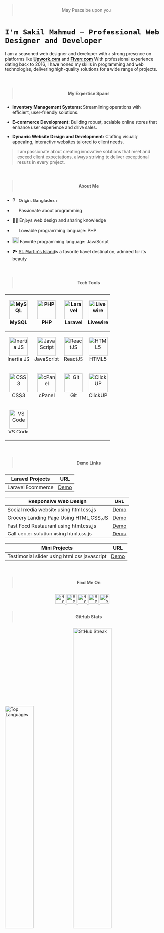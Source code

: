 <blockquote align="center" style="padding:10px">
May Peace be upon you
</blockquote>

# `I'm Sakil Mahmud – Professional Web Designer and Developer`

I am a seasoned web designer and developer with a strong presence on platforms like <strong><a href="https://www.upwork.com/o/companies/~011335ddde8074293a/">Upwork.com</a></strong> and <strong><a href="https://www.fiverr.com/mistersakil">Fiverr.com</a></strong> With professional experience dating back to 2016, I have honed my skills in programming and web technologies, delivering high-quality solutions for a wide range of projects.

<br>
<blockquote>
<h4 align="center" style="padding:10px">My Expertise Spans</h4>
</blockquote>


* <b>Inventory Management Systems:</b> Streamlining operations with efficient, user-friendly solutions.

* <b>E-commerce Development:</b>  Building robust, scalable online stores that enhance user experience and drive sales.
* <b>Dynamic Website Design and Development:</b>  Crafting visually appealing, interactive websites tailored to client needs.

<blockquote>
I am passionate about creating innovative solutions that meet and exceed client expectations, always striving to deliver exceptional results in every project.
</blockquote>

<br>
<blockquote>
<h4 align="center" style="padding:10px">About Me</h4>
</blockquote>

- <img width="16" src="https://www.freepnglogos.com/uploads/download/download-clipart-bangladesh-flag-png-clip-art-best-web-clipart-16.png" alt="Bangladesh" /> Origin: Bangladesh

- <img width="16" src="https://about.gitlab.com/images/blogimages/GitLab-Dev.png" alt="" /> Passionate about programming

- 👩‍🏫 Enjoys web design and sharing knowledge

- <img width="16" src="https://tinyurl.com/2wdjrp3a" alt="" /> Loveable programming language: PHP

- <img width="20" src="https://tinyurl.com/36e2bpb5" alt="" /> Favorite programming language: JavaScript

- 🏞️  <a href="https://tinyurl.com/2s4adeka" target="_blank">St. Martin's Island</a>is a favorite travel destination, admired for its beauty


<br>
<blockquote>
<h4 align="center" style="padding:10px">Tech Tools</h4>
</blockquote>


| <p align="center"><img width="60" src="https://tinyurl.com/jxp4emzn" alt="MySQL" /> <br> MySQL </p> | <p align="center"><img width="60" src="https://tinyurl.com/y7n73v24" alt="PHP" /> <br> PHP </p> | <p align="center"><img width="60" src="https://tinyurl.com/2udxkcbv" alt="Laravel" /> <br> Laravel </p> | <p align="center"><img width="60" src="https://tinyurl.com/ywuxh5bd" alt="Livewire" /> <br> Livewire </p> |
|----------------------------------------------------------------------------------------------------|-----------------------------------------------------------------------------------------------|---------------------------------------------------------------------------------------------------------|----------------------------------------------------------------------------------------------------------|
| <p align="center"><img width="60" src="https://tinyurl.com/4zf266wk" alt="Inertia JS" /> <br> Inertia JS </p> | <p align="center"><img width="60" src="https://tinyurl.com/24sh3nb7" alt="JavaScript" /> <br> JavaScript </p> | <p align="center"><img width="60" src="https://tinyurl.com/4wrv5cpv" alt="ReactJS" /> <br> ReactJS </p> | <p align="center"><img width="60" src="https://tinyurl.com/h7d7fj8a" alt="HTML5" /> <br> HTML5 </p> |
| <p align="center"><img width="60" src="https://tinyurl.com/35fy6p9d" alt="CSS3" /> <br> CSS3 </p> | <p align="center"><img width="60" src="https://tinyurl.com/3wxhtc2c" alt="cPanel" /> <br> cPanel </p> | <p align="center"><img width="60" src="https://tinyurl.com/3ewjamrb" alt="Git" /> <br> Git </p> | <p align="center"><img width="60" src="https://tinyurl.com/wv457wp2" alt="ClickUP" /> <br> ClickUP </p> |
| <p align="center"><img width="60" src="https://tinyurl.com/bd8faajr" alt="VS Code" /> <br> VS Code </p> | | | |



<br>
<blockquote>
<h4 align="center" style="padding:10px">Demo Links</h4>
</blockquote>

| Laravel Projects     |  URL        |
| ------------------------- | ----------- |
| Laravel Ecommerce       | <a href="https://tinyurl.com/2p9d45cf" target="_blank">Demo</a>       |

| Responsive Web Design     |  URL        |
| ------------------------- | ----------- |
| Social media website using html,css,js       | <a href="https://mistersakil.github.io/social-media-website-using-html-css-js/" target="_blank">Demo</a>       |
| Grocery Landing Page Using HTML,CSS,JS       | <a href="https://mistersakil.github.io/grocery-landing-page-using-html-css-js/" target="_blank">Demo</a>       |
| Fast Food Restaurant using html,css,js      | <a href="https://mistersakil.github.io/fast-food-restaurant-using-html-css-js/" target="_blank">Demo</a>       |
| Call center solution using html,css,js       | <a href="https://mistersakil.github.io/call-center-solution-using-html-css-js-by-octapia/" target="_blank">Demo</a>       |


| Mini Projects    |  URL        |
| ---------------- | ----------- |
| Testimonial slider using html css javascript      | <a href="https://mistersakil.github.io/testimonial-slider-using-html-css-js/" target="_blank">Demo</a>       |


<br>
<blockquote>
<h4 align="center" style="padding:10px">Find Me On</h4>
</blockquote>
<p align="center">
<a href="https://www.upwork.com/o/companies/~011335ddde8074293a/">
  <code><img alt="My Upwork" width="32" src="https://shorturl.at/cjBkS" /></code>
</a>

<a href="https://www.fiverr.com/mistersakil">
  <code><img alt="My Fiverr" width="32" src="https://shorturl.at/HN6pR" /></code>
</a>

<a href="https://www.facebook.com/octapia.com.bd">
  <code><img alt="My linkedin" width="32" src="https://shorturl.at/SGL57" /></code>
</a>

<a href="https://www.linkedin.com/in/mistersakil">
  <code><img alt="My linkedin" width="32" src="https://shorturl.at/wtz69" /></code>
</a>
<a href="mailto:sakil.diu.cse@gmail.com">
<code><img alt="My e-mail" width="32" src="https://shorturl.at/akvBM" /></code>
</a>

<br>
<blockquote>
<h4 align="center" style="padding:10px">GitHub Stats</h4>
</blockquote>
<p align="left">
  <img src="https://tinyurl.com/3c83kwps" alt="Top Languages" style="width: 43%;">
  <img src="https://tinyurl.com/yzu48kj5" alt="GitHub Streak" style="width: 50%;">
</p>
<p align="left">
  <img src="https://tinyurl.com/fvc5v94w" alt="GitHub Stats" style="width: 95%;">
</p>

<br>
<blockquote>
<h4 align="center" style="padding:10px">Profile Visitor</h4>
</blockquote>

<div align="center">
  <img src="https://profile-counter.glitch.me/mistersakil/count.svg" alt="Visitor Count">
</div>
